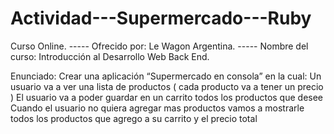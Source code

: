 # Actividad---Supermercado---Ruby
Curso Online. ----- Ofrecido por: Le Wagon Argentina. ----- Nombre del curso: Introducción al Desarrollo Web Back End. 

Enunciado:
Crear una aplicación “Supermercado en consola” en la cual:
     Un usuario va a ver una lista de productos ( cada producto va a tener un precio )
     El usuario va a poder guardar en un carrito todos los productos que desee
     Cuando el usuario no quiera agregar mas productos vamos a mostrarle todos los productos que agrego a su carrito y el precio total
